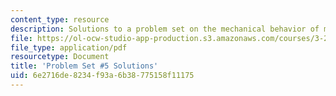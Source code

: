 ```yaml
---
content_type: resource
description: Solutions to a problem set on the mechanical behavior of materials.
file: https://ol-ocw-studio-app-production.s3.amazonaws.com/courses/3-22-mechanical-behavior-of-materials-spring-2008/6e2716de8234f93a6b38775158f11175_sol5.pdf
file_type: application/pdf
resourcetype: Document
title: 'Problem Set #5 Solutions'
uid: 6e2716de-8234-f93a-6b38-775158f11175
---
```

